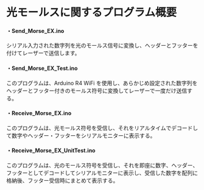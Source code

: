 # 光モールスに関するプログラム概要

#### ・Send_Morse_EX.ino
シリアル入力された数字列を光のモールス信号に変換し、ヘッダーとフッターを付けてレーザーで送信します。

#### ・Send_Morse_EX_Test.ino
このプログラムは、Arduino R4 WiFi を使用し、あらかじめ設定された数字列をヘッダーとフッター付きのモールス符号に変換してレーザーで一度だけ送信する。

#### ・Receive_Morse_EX.ino
このプログラムは、光モールス符号を受信し、それをリアルタイムでデコードして数字やヘッダー・フッターをシリアルモニターに表示する。

#### ・Receive_Morse_EX_UnitTest.ino
このプログラムは、光のモールス符号を受信し、それを即座に数字、ヘッダー、フッターとしてデコードしてシリアルモニターに表示し、受信した数字を配列に格納後、フッター受信時にまとめて表示する。





